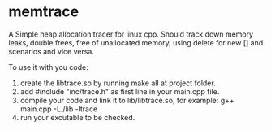 # memtrace
A Simple heap allocation tracer for linux cpp.
Should track down memory leaks, double frees, free of unallocated memory, using delete for new [] and scenarios and vice versa.

To use it with you code:
1. create the libtrace.so by running make all at project folder.
2. add #include "inc/trace.h" as first line in your main.cpp file.
3. compile your code and link it to lib/libtrace.so, for example: g++ main.cpp -L./lib -ltrace
4. run your excutable to be checked.
